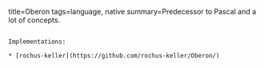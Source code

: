 title=Oberon
tags=language, native
summary=Predecessor to Pascal and a lot of concepts.
~~~~~~

Implementations:

* [rochus-keller](https://github.com/rochus-keller/Oberon/)

